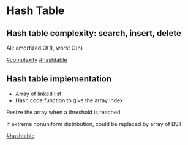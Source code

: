 # Hash Table

## Hash table complexity: search, insert, delete

All: amortized O(1), worst O(n)

[#complexity](complexity.md) [#hashtable](hashtable.md)

## Hash table implementation

- Array of linked list
- Hash code function to give the array index

Resize the array when a threshold is reached

If extreme nonuniform distribution, could be replaced by array of BST

[#hashtable](hashtable.md)